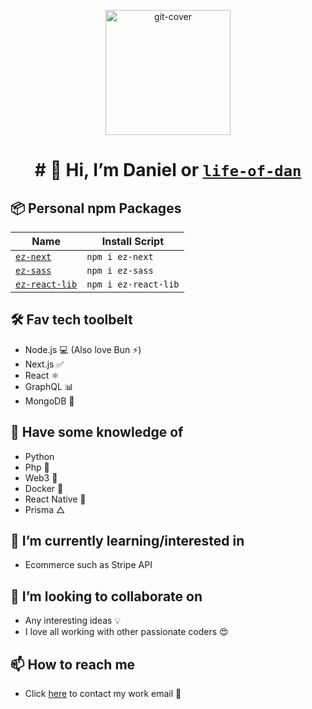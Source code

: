 <p align="center">
<img src="https://ik.imagekit.io/itcq0tx3wh/Random/github-cover-small_iI3XvxZMV.png?ik-sdk-version=javascript-1.4.3&updatedAt=1658036645168" alt="git-cover" height="200"/>
</p>
<h1 align="center">
# 👋 Hi, I’m Daniel or
 <a href="https://github.com/life-of-dan" target="_blank">
<code>life-of-dan</code>
</a>
</h1>

## 📦 Personal npm Packages

| Name                                                          | Install Script       |
| ------------------------------------------------------------- | -------------------- |
| [`ez-next`](https://github.com/life-of-dan/ez-next)           | `npm i ez-next`      |
| [`ez-sass`](https://github.com/life-of-dan/ez-sass)           | `npm i ez-sass`      |
| [`ez-react-lib`](https://github.com/life-of-dan/ez-react-lib) | `npm i ez-react-lib` |

## 🛠 Fav tech toolbelt

- Node.js 💻 (Also love Bun ⚡️)
- Next.js ✅
- React ⚛
- GraphQL 📊
- MongoDB 🍃

## 🧠 Have some knowledge of

- Python
- Php 🐘
- Web3 🤯
- Docker 🐳
- React Native 📱
- Prisma △

## 🌱 I’m currently learning/interested in

- Ecommerce such as Stripe API

## 💞️ I’m looking to collaborate on

- Any interesting ideas 💡
- I love all working with other passionate coders 😍

## 📫 How to reach me

- Click [here](mailto:daniel@danielsdesigns.tech) to contact my work email 📮

<!---
life-of-dan/life-of-dan is a ✨ special ✨ repository because its `README.md` (this file) appears on your GitHub profile.
You can click the Preview link to take a look at your changes.
--->
